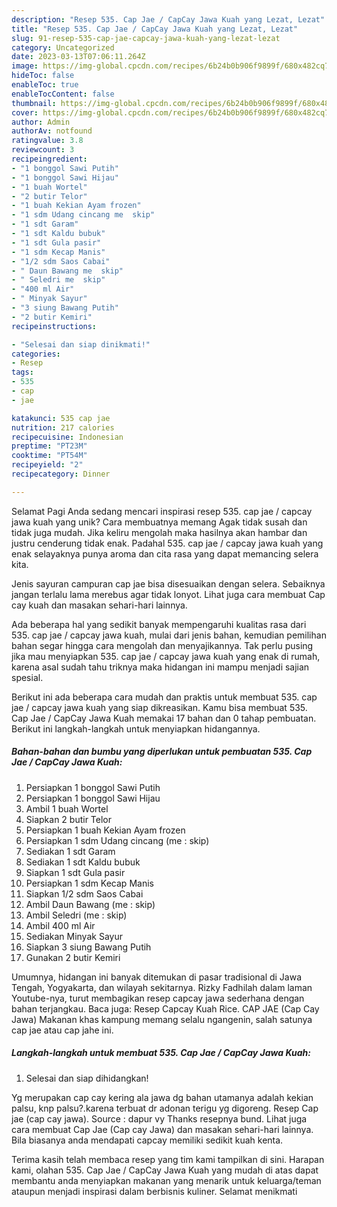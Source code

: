 ```yaml
---
description: "Resep 535. Cap Jae / CapCay Jawa Kuah yang Lezat, Lezat"
title: "Resep 535. Cap Jae / CapCay Jawa Kuah yang Lezat, Lezat"
slug: 91-resep-535-cap-jae-capcay-jawa-kuah-yang-lezat-lezat
category: Uncategorized
date: 2023-03-13T07:06:11.264Z
image: https://img-global.cpcdn.com/recipes/6b24b0b906f9899f/680x482cq70/535-cap-jae-capcay-jawa-kuah-foto-resep-utama.jpg
hideToc: false
enableToc: true
enableTocContent: false
thumbnail: https://img-global.cpcdn.com/recipes/6b24b0b906f9899f/680x482cq70/535-cap-jae-capcay-jawa-kuah-foto-resep-utama.jpg
cover: https://img-global.cpcdn.com/recipes/6b24b0b906f9899f/680x482cq70/535-cap-jae-capcay-jawa-kuah-foto-resep-utama.jpg
author: Admin
authorAv: notfound
ratingvalue: 3.8
reviewcount: 3
recipeingredient:
- "1 bonggol Sawi Putih"
- "1 bonggol Sawi Hijau"
- "1 buah Wortel"
- "2 butir Telor"
- "1 buah Kekian Ayam frozen"
- "1 sdm Udang cincang me  skip"
- "1 sdt Garam"
- "1 sdt Kaldu bubuk"
- "1 sdt Gula pasir"
- "1 sdm Kecap Manis"
- "1/2 sdm Saos Cabai"
- " Daun Bawang me  skip"
- " Seledri me  skip"
- "400 ml Air"
- " Minyak Sayur"
- "3 siung Bawang Putih"
- "2 butir Kemiri"
recipeinstructions:

- "Selesai dan siap dinikmati!"
categories:
- Resep
tags:
- 535
- cap
- jae

katakunci: 535 cap jae 
nutrition: 217 calories
recipecuisine: Indonesian
preptime: "PT23M"
cooktime: "PT54M"
recipeyield: "2"
recipecategory: Dinner

---
```



Selamat Pagi Anda sedang mencari inspirasi resep 535. cap jae / capcay jawa kuah yang unik? Cara membuatnya memang Agak tidak susah dan tidak juga mudah. Jika keliru mengolah maka hasilnya akan hambar dan justru cenderung tidak enak. Padahal 535. cap jae / capcay jawa kuah yang enak selayaknya punya aroma dan cita rasa yang dapat memancing selera kita.


Jenis sayuran campuran cap jae bisa disesuaikan dengan selera. Sebaiknya jangan terlalu lama merebus agar tidak lonyot. Lihat juga cara membuat Cap cay kuah dan masakan sehari-hari lainnya.

Ada beberapa hal yang sedikit banyak mempengaruhi kualitas rasa dari 535. cap jae / capcay jawa kuah, mulai dari jenis bahan, kemudian pemilihan bahan segar hingga cara mengolah dan menyajikannya. Tak perlu pusing jika mau menyiapkan 535. cap jae / capcay jawa kuah yang enak di rumah, karena asal sudah tahu triknya maka hidangan ini mampu menjadi sajian spesial.


Berikut ini ada beberapa cara mudah dan praktis untuk membuat 535. cap jae / capcay jawa kuah yang siap dikreasikan. Kamu bisa membuat 535. Cap Jae / CapCay Jawa Kuah memakai 17 bahan dan 0 tahap pembuatan. Berikut ini langkah-langkah untuk menyiapkan hidangannya.

<!--inarticleads1-->

##### Bahan-bahan dan bumbu yang diperlukan untuk pembuatan 535. Cap Jae / CapCay Jawa Kuah:

1. Persiapkan 1 bonggol Sawi Putih
1. Persiapkan 1 bonggol Sawi Hijau
1. Ambil 1 buah Wortel
1. Siapkan 2 butir Telor
1. Persiapkan 1 buah Kekian Ayam frozen
1. Persiapkan 1 sdm Udang cincang (me : skip)
1. Sediakan 1 sdt Garam
1. Sediakan 1 sdt Kaldu bubuk
1. Siapkan 1 sdt Gula pasir
1. Persiapkan 1 sdm Kecap Manis
1. Siapkan 1/2 sdm Saos Cabai
1. Ambil  Daun Bawang (me : skip)
1. Ambil  Seledri (me : skip)
1. Ambil 400 ml Air
1. Sediakan  Minyak Sayur
1. Siapkan 3 siung Bawang Putih
1. Gunakan 2 butir Kemiri


Umumnya, hidangan ini banyak ditemukan di pasar tradisional di Jawa Tengah, Yogyakarta, dan wilayah sekitarnya. Rizky Fadhilah dalam laman Youtube-nya, turut membagikan resep capcay jawa sederhana dengan bahan terjangkau. Baca juga: Resep Capcay Kuah Rice. CAP JAE (Cap Cay Jawa) Makanan khas kampung memang selalu ngangenin, salah satunya cap jae atau cap jahe ini. 

<!--inarticleads2-->

##### Langkah-langkah untuk membuat 535. Cap Jae / CapCay Jawa Kuah:


1. Selesai dan siap dihidangkan!

Yg merupakan cap cay kering ala jawa dg bahan utamanya adalah kekian palsu, knp palsu?.karena terbuat dr adonan terigu yg digoreng. Resep Cap jae (cap cay jawa). Source : dapur vy Thanks resepnya bund. Lihat juga cara membuat Cap Jae (Cap cay Jawa) dan masakan sehari-hari lainnya. Bila biasanya anda mendapati capcay memiliki sedikit kuah kenta. 

Terima kasih telah membaca resep yang tim kami tampilkan di sini. Harapan kami, olahan 535. Cap Jae / CapCay Jawa Kuah yang mudah di atas dapat membantu anda menyiapkan makanan yang menarik untuk keluarga/teman ataupun menjadi inspirasi dalam berbisnis kuliner. Selamat menikmati
